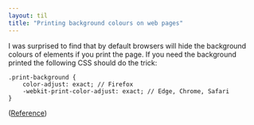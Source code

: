 ```yaml
---
layout: til
title: "Printing background colours on web pages"
---
```


I was surprised to find that by default browsers will hide the background colours of elements if you print the page. If you need the background printed the following CSS should do the trick:

    .print-background {
        color-adjust: exact; // Firefox
        -webkit-print-color-adjust: exact; // Edge, Chrome, Safari
    }

([Reference](https://caniuse.com/mdn-css_properties_color-adjust))